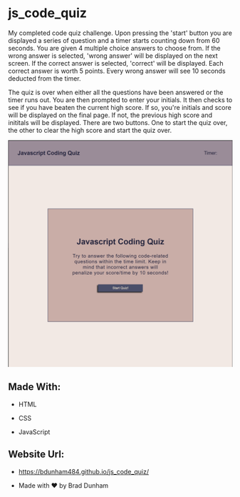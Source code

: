 # js_code_quiz

<p>My completed code quiz challenge.  Upon pressing the 'start' button you are displayed a series of question and a timer starts counting down from 60 seconds. You are given 4 multiple choice answers to choose from.  If the wrong answer is selected, 'wrong answer' will be displayed on the next screen.  If the correct answer is selected, 'correct' will be displayed.  Each correct answer is worth 5 points.  Every wrong answer will see 10 seconds deducted from the timer.  </p>

<p>The quiz is over when either all the questions have been answered or the timer runs out.  You are then prompted to enter your initials.  It then checks to see if you have beaten the current high score.  If so, you're initials and score will be displayed on the final page.  If not, the previous high score and inititals will be displayed.  There are two buttons.  One to start the quiz over, the other to clear the high score and start the quiz over.</p>

![My Coding Quiz](./assets/images/js-code-quiz.png)

## Made With:

* HTML

* CSS

* JavaScript

## Website Url:

* https://bdunham484.github.io/js_code_quiz/

* Made with ❤️ by Brad Dunham





